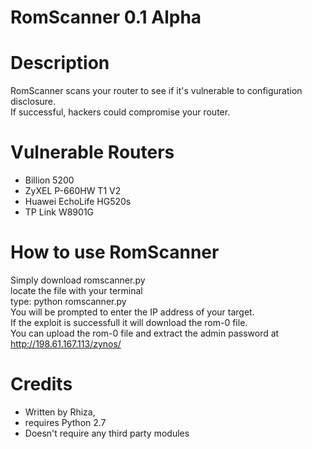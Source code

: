 RomScanner 0.1 Alpha
====================

Description
===========

RomScanner scans your router to see if it's vulnerable to configuration disclosure.
<br>If successful, hackers could compromise your router.

Vulnerable Routers
===================

- Billion 5200
- ZyXEL P-660HW T1 V2
- Huawei EchoLife HG520s
- TP Link W8901G

How to use RomScanner
=====================

Simply download romscanner.py
<br>locate the file with your terminal
<br>type: python romscanner.py
<br>You will be prompted to enter the IP address of your target.
<br>If the exploit is successfull it will download the rom-0 file.
<br>You can upload the rom-0 file and extract the admin password at http://198.61.167.113/zynos/

Credits
=======

 - Written by Rhiza, 
 - requires Python 2.7
 - Doesn't require any third party modules
